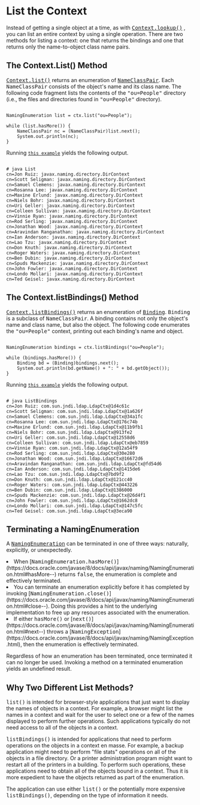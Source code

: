 
# List the Context

Instead of getting a single object at a time, as with 
[<tt>Context.lookup()</tt>](https://docs.oracle.com/javase/8/docs/api/javax/naming/Context.html#lookup-javax.naming.Name-) , you can list an entire context by using a single operation. There are two methods for listing a context: one that returns the bindings and one that returns only the name-to-object class name pairs.

## The Context.List() Method


[<tt>Context.list()</tt>](https://docs.oracle.com/javase/8/docs/api/javax/naming/Context.html#list-javax.naming.Name-) returns an enumeration of 
[<tt>NameClassPair</tt>](https://docs.oracle.com/javase/8/docs/api/javax/naming/NameClassPair.html). Each <tt>NameClassPair</tt> consists of the object's name and its class name. The following code fragment lists the contents of the <tt>"ou=People"</tt> directory (i.e., the files and directories found in <tt>"ou=People"</tt> directory).

```

NamingEnumeration list = ctx.list("ou=People");

while (list.hasMore()) {
    NameClassPair nc = (NameClassPair)list.next();
    System.out.println(nc);
}

```

Running 
[`this example`](examples/List.java) yields the following output.

```

# java List
cn=Jon Ruiz: javax.naming.directory.DirContext
cn=Scott Seligman: javax.naming.directory.DirContext
cn=Samuel Clemens: javax.naming.directory.DirContext
cn=Rosanna Lee: javax.naming.directory.DirContext
cn=Maxine Erlund: javax.naming.directory.DirContext
cn=Niels Bohr: javax.naming.directory.DirContext
cn=Uri Geller: javax.naming.directory.DirContext
cn=Colleen Sullivan: javax.naming.directory.DirContext
cn=Vinnie Ryan: javax.naming.directory.DirContext
cn=Rod Serling: javax.naming.directory.DirContext
cn=Jonathan Wood: javax.naming.directory.DirContext
cn=Aravindan Ranganathan: javax.naming.directory.DirContext
cn=Ian Anderson: javax.naming.directory.DirContext
cn=Lao Tzu: javax.naming.directory.DirContext
cn=Don Knuth: javax.naming.directory.DirContext
cn=Roger Waters: javax.naming.directory.DirContext
cn=Ben Dubin: javax.naming.directory.DirContext
cn=Spuds Mackenzie: javax.naming.directory.DirContext
cn=John Fowler: javax.naming.directory.DirContext
cn=Londo Mollari: javax.naming.directory.DirContext
cn=Ted Geisel: javax.naming.directory.DirContext

```

## The Context.listBindings() Method


[<tt>Context.listBindings()</tt>](https://docs.oracle.com/javase/8/docs/api/javax/naming/Context.html#listBindings-javax.naming.Name-) returns an enumeration of 
[<tt>Binding</tt>](https://docs.oracle.com/javase/8/docs/api/javax/naming/Binding.html). <tt>Binding</tt> is a subclass of <tt>NameClassPair</tt>. A binding contains not only the object's name and class name, but also the object. The following code enumerates the <tt>"ou=People"</tt> context, printing out each binding's name and object.

```

NamingEnumeration bindings = ctx.listBindings("ou=People");

while (bindings.hasMore()) {
    Binding bd = (Binding)bindings.next();
    System.out.println(bd.getName() + ": " + bd.getObject());
}

```

Running 
[`this example`](examples/ListBindings.java) yields the following output.

```

# java ListBindings
cn=Jon Ruiz: com.sun.jndi.ldap.LdapCtx@1d4c61c
cn=Scott Seligman: com.sun.jndi.ldap.LdapCtx@1a626f
cn=Samuel Clemens: com.sun.jndi.ldap.LdapCtx@34a1fc
cn=Rosanna Lee: com.sun.jndi.ldap.LdapCtx@176c74b
cn=Maxine Erlund: com.sun.jndi.ldap.LdapCtx@11b9fb1
cn=Niels Bohr: com.sun.jndi.ldap.LdapCtx@913fe2
cn=Uri Geller: com.sun.jndi.ldap.LdapCtx@12558d6
cn=Colleen Sullivan: com.sun.jndi.ldap.LdapCtx@eb7859
cn=Vinnie Ryan: com.sun.jndi.ldap.LdapCtx@12a54f9
cn=Rod Serling: com.sun.jndi.ldap.LdapCtx@30e280
cn=Jonathan Wood: com.sun.jndi.ldap.LdapCtx@16672d6
cn=Aravindan Ranganathan: com.sun.jndi.ldap.LdapCtx@fd54d6
cn=Ian Anderson: com.sun.jndi.ldap.LdapCtx@1415de6
cn=Lao Tzu: com.sun.jndi.ldap.LdapCtx@7bd9f2
cn=Don Knuth: com.sun.jndi.ldap.LdapCtx@121cc40
cn=Roger Waters: com.sun.jndi.ldap.LdapCtx@443226
cn=Ben Dubin: com.sun.jndi.ldap.LdapCtx@1386000
cn=Spuds Mackenzie: com.sun.jndi.ldap.LdapCtx@26d4f1
cn=John Fowler: com.sun.jndi.ldap.LdapCtx@1662dc8
cn=Londo Mollari: com.sun.jndi.ldap.LdapCtx@147c5fc
cn=Ted Geisel: com.sun.jndi.ldap.LdapCtx@3eca90

```

## <a name="CLOSE" id="CLOSE">Terminating a NamingEnumeration</a>

A 
[<tt>NamingEnumeration</tt>](https://docs.oracle.com/javase/8/docs/api/javax/naming/NamingEnumeration.html) can be terminated in one of three ways: naturally, explicitly, or unexpectedly.

<li>When 
[<tt>NamingEnumeration.hasMore()</tt>](https://docs.oracle.com/javase/8/docs/api/javax/naming/NamingEnumeration.html#hasMore--) returns <tt>false</tt>, the enumeration is complete and effectively terminated.</li>
<li>You can terminate an enumeration explicitly before it has completed by invoking 
[<tt>NamingEnumeration.close()</tt>](https://docs.oracle.com/javase/8/docs/api/javax/naming/NamingEnumeration.html#close--). Doing this provides a hint to the underlying implementation to free up any resources associated with the enumeration.</li>
<li>If either <tt>hasMore()</tt> or 
[<tt>next()</tt>](https://docs.oracle.com/javase/8/docs/api/javax/naming/NamingEnumeration.html#next--) throws a 
[<tt>NamingException</tt>](https://docs.oracle.com/javase/8/docs/api/javax/naming/NamingException.html), then the enumeration is effectively terminated.</li>

Regardless of how an enumeration has been terminated, once terminated it can no longer be used. Invoking a method on a terminated enumeration yields an undefined result.

## Why Two Different List Methods?

<tt>list()</tt> is intended for browser-style applications that just want to display the names of objects in a context. For example, a browser might list the names in a context and wait for the user to select one or a few of the names displayed to perform further operations. Such applications typically do not need access to all of the objects in a context.

<tt>listBindings()</tt> is intended for applications that need to perform operations on the objects in a context en masse. For example, a backup application might need to perform "file stats" operations on all of the objects in a file directory. Or a printer administration program might want to restart all of the printers in a building. To perform such operations, these applications need to obtain all of the objects bound in a context. Thus it is more expedient to have the objects returned as part of the enumeration.

The application can use either <tt>list()</tt> or the potentially more expensive <tt>listBindings()</tt>, depending on the type of information it needs.

